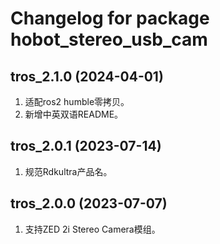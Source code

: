 # Changelog for package hobot_stereo_usb_cam

tros_2.1.0 (2024-04-01)
------------------
1. 适配ros2 humble零拷贝。
2. 新增中英双语README。

tros_2.0.1 (2023-07-14)
------------------
1. 规范Rdkultra产品名。

tros_2.0.0 (2023-07-07)
------------------
1. 支持ZED 2i Stereo Camera模组。
